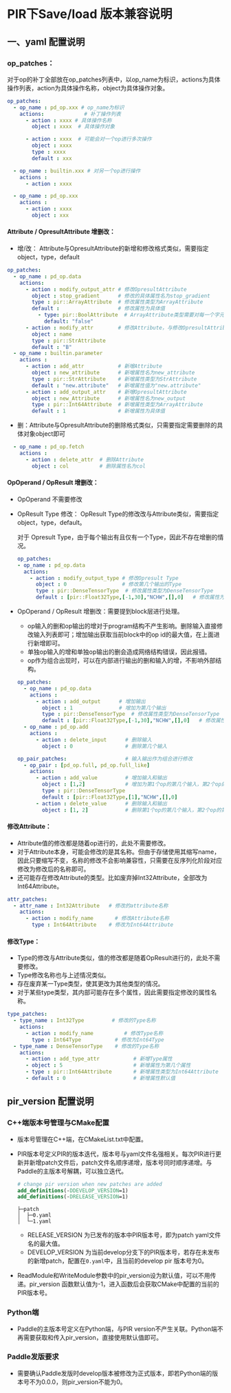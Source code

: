 # PIR下Save/load 版本兼容说明
## 一、yaml 配置说明
### op_patches：
对于op的补丁全部放在op_patches列表中，以op_name为标识，actions为具体操作列表，action为具体操作名称，object为具体操作对象。
```yaml
op_patches:
  - op_name : pd_op.xxx # op_name为标识
    actions:             # 补丁操作列表
      - action : xxxx # 具体操作名称
        object : xxxx  # 具体操作对象

      - action : xxxx  # 可能会对一个op进行多次操作
        object : xxxx
        type : xxxx
        default : xxx

  - op_name : builtin.xxx # 对另一个op进行操作
    actions :
      - action : xxxx

  - op_name : pd_op.xxx
    actions :
      - action : xxxx
        object : xxx
```
#### Attribute / OpresultAttribute 增删改：
- 增/改：
  Attribute与OpresultAttribute的新增和修改格式类似，需要指定object，type，default

```yaml
op_patches:
  - op_name : pd_op.data
    actions:
      - action : modify_output_attr # 修改OpresultAttribute
        object : stop_gradient      # 修改的具体属性名为stop_gradient
        type : pir::ArrayAttribute  # 修改属性类型为ArrayAttribute
        default :                   # 修改属性为具体值
          - type: pir::BoolAttribute  # ArrayAttribute类型需要对每一个字元素标识类型和值
            default: "false"
      - action : modify_attr        # 修改Attribute，与修改OpresultAttribute类似
        object : name
        type : pir::StrAttribute
        default : "B"
  - op_name : builtin.parameter
    actions :
      - action : add_attr           # 新增Attribute
        object : new_attribute      # 新增属性名为new_attribute
        type : pir::StrAttribute    # 新增属性类型为StrAttribute
        default : "new.attribute"   # 新增属性值为"new.attribute"
      - action : add_output_attr    # 新增OpresultAttribute
        object : new_Attribute      # 新增属性名为new_output
        type : pir::Int64Attribute  # 新增属性类型为ArrayAttribute
        default : 1                 # 新增属性为具体值
```

- 删：Attribute与OpresultAttribute的删除格式类似，只需要指定需要删除的具体对象object即可

```yaml
  - op_name : pd_op.fetch
    actions :
      - action : delete_attr  # 删除Attribute
        object : col          # 删除属性名为col
```

#### OpOperand / OpResult 增删改：
- OpOperand 不需要修改
- OpResult Type 修改：
  OpResult Type的修改改与Attribute类似，需要指定object，type，default。

  对于 Opresult Type，由于每个输出有且仅有一个Type，因此不存在增删的情况。

  ```yaml
  op_patches:
  - op_name : pd_op.data
    actions:
      - action : modify_output_type # 修改Opresult Type
        object : 0                  # 修改第几个输出的Type
        type : pir::DenseTensorType  # 修改属性类型为DenseTensorType
        default : [pir::Float32Type,[-1,30],"NCHW",[],0]   # 修改属性为具体值

  ```
- OpOperand / OpResult 增删改：需要提到block层进行处理。

  - op输入的删和op输出的增对于program结构不产生影响。删除输入直接修改输入列表即可；增加输出获取当前block中的op id的最大值，在上面进行新增即可。
  - 单独op输入的增和单独op输出的删会造成网络结构错误，因此报错。
  - op作为组合出现时，可以在内部进行输出的删和输入的增，不影响外部结构。

  ```yaml
  op_patches:
    - op_name : pd_op.data
      actions :
        - action : add_output      # 增加输出
          object : 1               # 增加为第几个输出
          type : pir::DenseTensorType  # 修改属性类型为DenseTensorType
          default : [pir::Float32Type,[-1,30],"NCHW",[],0]   # 修改属性为具体值
    - op_name : pd_op.add
      actions :
        - action : delete_input      # 删除输入
          object : 0                 # 删除第几个输入

  op_pair_patches:                   # 输入输出作为组合进行修改
    - op_pair : [pd_op.full, pd_op.full_like]
      actions:
        - action : add_value         # 增加输入和输出
          object : [1,2]             # 增加为第1个op的第几个输入，第2个op的第几个输出
          type : pir::DenseTensorType
          default : [pir::Float32Type,[1],"NCHW",[],0]
        - action : delete_value      # 删除输入和输出
          object : [1, 2]            # 删除第1个op的第几个输入，第2个op的第几个输出
  ```

#### 修改Attribute：
- Attribute值的修改都是随着op进行的，此处不需要修改。
- 对于Attribute本身，可能会修改的是其名称。但由于存储使用其缩写name，因此只要缩写不变，名称的修改不会影响兼容性，只需要在反序列化阶段对应修改为修改后的名称即可。
- 还可能存在修改Attribute的类型。比如废弃掉Int32Attribute，全部改为Int64Attribute。
```yaml
attr_patches:
  - attr_name : Int32Attribute   # 修改的attribute名称
    actions:
      - action : modify_name       # 修改Attribute名称
        type : Int64Attribute    # 修改为Int64Attribute
```
#### 修改Type：
- Type的修改与Attribute类似，值的修改都是随着OpResult进行的，此处不需要修改。
- Type修改名称也与上述情况类似。
- 存在废弃某一Type类型，使其更改为其他类型的情况。
- 对于某些type类型，其内部可能存在多个属性，因此需要指定修改的属性名称。
```yaml
type_patches:
  - type_name : Int32Type         # 修改的Type名称
    actions:
      - action : modify_name          # 修改Type名称
        type : Int64Type           # 修改为Int64Type
  - type_name : DenseTensorType    # 修改的Type名称
    actions:
      - action : add_type_attr           # 新增Type属性
      - object : 5                       # 新增属性为第几个属性
      - type : pir::Int64Attribute       # 新增属性类型为Int64Attribute
      - default : 0                      # 新增属性默认值
```

## pir_version 配置说明
### C++端版本号管理与CMake配置
- 版本号管理在C++端，在CMakeList.txt中配置。
- PIR版本号定义PIR的版本迭代，版本号与yaml文件名强相关。每次PIR进行更新并新增patch文件后，patch文件名顺序递增，版本号同时顺序递增。与Paddle的主版本号解耦，可以独立迭代。
  ```cmake
  # change pir version when new patches are added
  add_definitions(-DDEVELOP_VERSION=1)
  add_definitions(-DRELEASE_VERSION=1)
  ```
  ```tree
  ├─patch
  │  ├─0.yaml
  │  └─1.yaml
  ```
  - RELEASE_VERSION 为已发布的版本中PIR版本号，即为patch yaml文件名的最大值。
  - DEVELOP_VERSION 为当前develop分支下的PIR版本号，若存在未发布的新增patch，配置在`0.yaml`中，且当前的develop pir 版本号为0。

- ReadModule和WriteModule参数中的pir_version设为默认值，可以不用传递。pir_version 函数默认值为-1，进入函数后会获取CMake中配置的当前的PIR版本号。

### Python端
- Paddle的主版本号定义在Python端，与PIR version不产生关联。Python端不再需要获取和传入pir_version，直接使用默认值即可。
### Paddle发版要求
- 需要确认Paddle发版时develop版本被修改为正式版本，即若Python端的版本号不为0.0.0，则pir_version不能为0。
